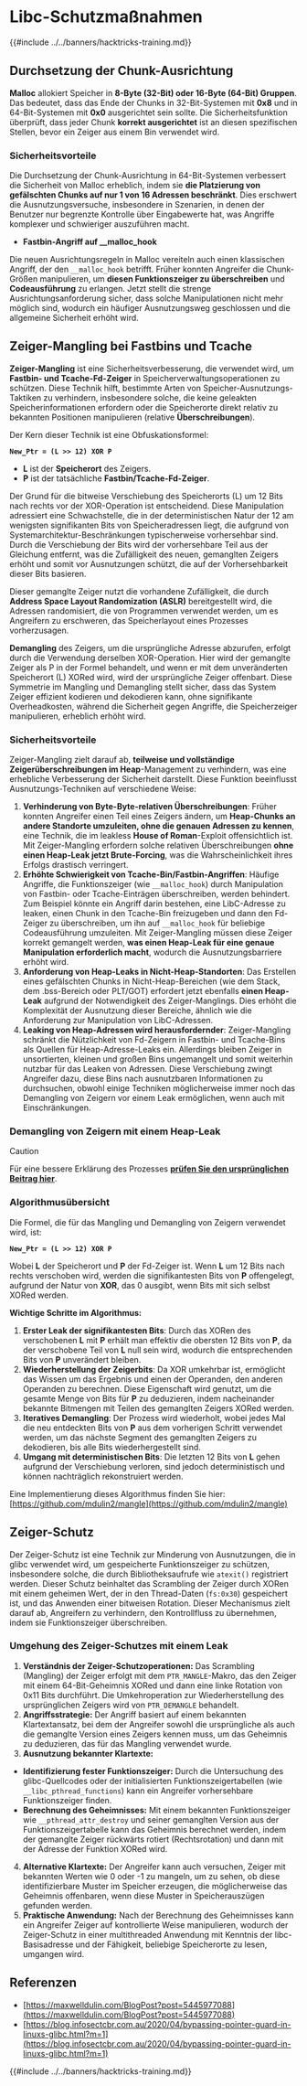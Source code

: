 # Libc-Schutzmaßnahmen

{{#include ../../banners/hacktricks-training.md}}

## Durchsetzung der Chunk-Ausrichtung

**Malloc** allokiert Speicher in **8-Byte (32-Bit) oder 16-Byte (64-Bit) Gruppen**. Das bedeutet, dass das Ende der Chunks in 32-Bit-Systemen mit **0x8** und in 64-Bit-Systemen mit **0x0** ausgerichtet sein sollte. Die Sicherheitsfunktion überprüft, dass jeder Chunk **korrekt ausgerichtet** ist an diesen spezifischen Stellen, bevor ein Zeiger aus einem Bin verwendet wird.

### Sicherheitsvorteile

Die Durchsetzung der Chunk-Ausrichtung in 64-Bit-Systemen verbessert die Sicherheit von Malloc erheblich, indem sie **die Platzierung von gefälschten Chunks auf nur 1 von 16 Adressen beschränkt**. Dies erschwert die Ausnutzungsversuche, insbesondere in Szenarien, in denen der Benutzer nur begrenzte Kontrolle über Eingabewerte hat, was Angriffe komplexer und schwieriger auszuführen macht.

- **Fastbin-Angriff auf \_\_malloc_hook**

Die neuen Ausrichtungsregeln in Malloc vereiteln auch einen klassischen Angriff, der den `__malloc_hook` betrifft. Früher konnten Angreifer die Chunk-Größen manipulieren, um **diesen Funktionszeiger zu überschreiben** und **Codeausführung** zu erlangen. Jetzt stellt die strenge Ausrichtungsanforderung sicher, dass solche Manipulationen nicht mehr möglich sind, wodurch ein häufiger Ausnutzungsweg geschlossen und die allgemeine Sicherheit erhöht wird.

## Zeiger-Mangling bei Fastbins und Tcache

**Zeiger-Mangling** ist eine Sicherheitsverbesserung, die verwendet wird, um **Fastbin- und Tcache-Fd-Zeiger** in Speicherverwaltungsoperationen zu schützen. Diese Technik hilft, bestimmte Arten von Speicher-Ausnutzungs-Taktiken zu verhindern, insbesondere solche, die keine geleakten Speicherinformationen erfordern oder die Speicherorte direkt relativ zu bekannten Positionen manipulieren (relative **Überschreibungen**).

Der Kern dieser Technik ist eine Obfuskationsformel:

**`New_Ptr = (L >> 12) XOR P`**

- **L** ist der **Speicherort** des Zeigers.
- **P** ist der tatsächliche **Fastbin/Tcache-Fd-Zeiger**.

Der Grund für die bitweise Verschiebung des Speicherorts (L) um 12 Bits nach rechts vor der XOR-Operation ist entscheidend. Diese Manipulation adressiert eine Schwachstelle, die in der deterministischen Natur der 12 am wenigsten signifikanten Bits von Speicheradressen liegt, die aufgrund von Systemarchitektur-Beschränkungen typischerweise vorhersehbar sind. Durch die Verschiebung der Bits wird der vorhersehbare Teil aus der Gleichung entfernt, was die Zufälligkeit des neuen, gemanglten Zeigers erhöht und somit vor Ausnutzungen schützt, die auf der Vorhersehbarkeit dieser Bits basieren.

Dieser gemanglte Zeiger nutzt die vorhandene Zufälligkeit, die durch **Address Space Layout Randomization (ASLR)** bereitgestellt wird, die Adressen randomisiert, die von Programmen verwendet werden, um es Angreifern zu erschweren, das Speicherlayout eines Prozesses vorherzusagen.

**Demangling** des Zeigers, um die ursprüngliche Adresse abzurufen, erfolgt durch die Verwendung derselben XOR-Operation. Hier wird der gemanglte Zeiger als P in der Formel behandelt, und wenn er mit dem unveränderten Speicherort (L) XORed wird, wird der ursprüngliche Zeiger offenbart. Diese Symmetrie im Mangling und Demangling stellt sicher, dass das System Zeiger effizient kodieren und dekodieren kann, ohne signifikante Overheadkosten, während die Sicherheit gegen Angriffe, die Speicherzeiger manipulieren, erheblich erhöht wird.

### Sicherheitsvorteile

Zeiger-Mangling zielt darauf ab, **teilweise und vollständige Zeigerüberschreibungen im Heap**-Management zu verhindern, was eine erhebliche Verbesserung der Sicherheit darstellt. Diese Funktion beeinflusst Ausnutzungs-Techniken auf verschiedene Weise:

1. **Verhinderung von Byte-Byte-relativen Überschreibungen**: Früher konnten Angreifer einen Teil eines Zeigers ändern, um **Heap-Chunks an andere Standorte umzuleiten, ohne die genauen Adressen zu kennen**, eine Technik, die im leakless **House of Roman**-Exploit offensichtlich ist. Mit Zeiger-Mangling erfordern solche relativen Überschreibungen **ohne einen Heap-Leak jetzt Brute-Forcing**, was die Wahrscheinlichkeit ihres Erfolgs drastisch verringert.
2. **Erhöhte Schwierigkeit von Tcache-Bin/Fastbin-Angriffen**: Häufige Angriffe, die Funktionszeiger (wie `__malloc_hook`) durch Manipulation von Fastbin- oder Tcache-Einträgen überschreiben, werden behindert. Zum Beispiel könnte ein Angriff darin bestehen, eine LibC-Adresse zu leaken, einen Chunk in den Tcache-Bin freizugeben und dann den Fd-Zeiger zu überschreiben, um ihn auf `__malloc_hook` für beliebige Codeausführung umzuleiten. Mit Zeiger-Mangling müssen diese Zeiger korrekt gemangelt werden, **was einen Heap-Leak für eine genaue Manipulation erforderlich macht**, wodurch die Ausnutzungsbarriere erhöht wird.
3. **Anforderung von Heap-Leaks in Nicht-Heap-Standorten**: Das Erstellen eines gefälschten Chunks in Nicht-Heap-Bereichen (wie dem Stack, dem .bss-Bereich oder PLT/GOT) erfordert jetzt ebenfalls **einen Heap-Leak** aufgrund der Notwendigkeit des Zeiger-Manglings. Dies erhöht die Komplexität der Ausnutzung dieser Bereiche, ähnlich wie die Anforderung zur Manipulation von LibC-Adressen.
4. **Leaking von Heap-Adressen wird herausfordernder**: Zeiger-Mangling schränkt die Nützlichkeit von Fd-Zeigern in Fastbin- und Tcache-Bins als Quellen für Heap-Adresse-Leaks ein. Allerdings bleiben Zeiger in unsortierten, kleinen und großen Bins ungemangelt und somit weiterhin nutzbar für das Leaken von Adressen. Diese Verschiebung zwingt Angreifer dazu, diese Bins nach ausnutzbaren Informationen zu durchsuchen, obwohl einige Techniken möglicherweise immer noch das Demangling von Zeigern vor einem Leak ermöglichen, wenn auch mit Einschränkungen.

### **Demangling von Zeigern mit einem Heap-Leak**

> [!CAUTION]
> Für eine bessere Erklärung des Prozesses [**prüfen Sie den ursprünglichen Beitrag hier**](https://maxwelldulin.com/BlogPost?post=5445977088).

### Algorithmusübersicht

Die Formel, die für das Mangling und Demangling von Zeigern verwendet wird, ist:&#x20;

**`New_Ptr = (L >> 12) XOR P`**

Wobei **L** der Speicherort und **P** der Fd-Zeiger ist. Wenn **L** um 12 Bits nach rechts verschoben wird, werden die signifikantesten Bits von **P** offengelegt, aufgrund der Natur von **XOR**, das 0 ausgibt, wenn Bits mit sich selbst XORed werden.

**Wichtige Schritte im Algorithmus:**

1. **Erster Leak der signifikantesten Bits**: Durch das XORen des verschobenen **L** mit **P** erhält man effektiv die obersten 12 Bits von **P**, da der verschobene Teil von **L** null sein wird, wodurch die entsprechenden Bits von **P** unverändert bleiben.
2. **Wiederherstellung der Zeigerbits**: Da XOR umkehrbar ist, ermöglicht das Wissen um das Ergebnis und einen der Operanden, den anderen Operanden zu berechnen. Diese Eigenschaft wird genutzt, um die gesamte Menge von Bits für **P** zu deduzieren, indem nacheinander bekannte Bitmengen mit Teilen des gemanglten Zeigers XORed werden.
3. **Iteratives Demangling**: Der Prozess wird wiederholt, wobei jedes Mal die neu entdeckten Bits von **P** aus dem vorherigen Schritt verwendet werden, um das nächste Segment des gemanglten Zeigers zu dekodieren, bis alle Bits wiederhergestellt sind.
4. **Umgang mit deterministischen Bits**: Die letzten 12 Bits von **L** gehen aufgrund der Verschiebung verloren, sind jedoch deterministisch und können nachträglich rekonstruiert werden.

Eine Implementierung dieses Algorithmus finden Sie hier: [https://github.com/mdulin2/mangle](https://github.com/mdulin2/mangle)

## Zeiger-Schutz

Der Zeiger-Schutz ist eine Technik zur Minderung von Ausnutzungen, die in glibc verwendet wird, um gespeicherte Funktionszeiger zu schützen, insbesondere solche, die durch Bibliotheksaufrufe wie `atexit()` registriert werden. Dieser Schutz beinhaltet das Scrambling der Zeiger durch XORen mit einem geheimen Wert, der in den Thread-Daten (`fs:0x30`) gespeichert ist, und das Anwenden einer bitweisen Rotation. Dieser Mechanismus zielt darauf ab, Angreifern zu verhindern, den Kontrollfluss zu übernehmen, indem sie Funktionszeiger überschreiben.

### **Umgehung des Zeiger-Schutzes mit einem Leak**

1. **Verständnis der Zeiger-Schutzoperationen:** Das Scrambling (Mangling) der Zeiger erfolgt mit dem `PTR_MANGLE`-Makro, das den Zeiger mit einem 64-Bit-Geheimnis XORed und dann eine linke Rotation von 0x11 Bits durchführt. Die Umkehroperation zur Wiederherstellung des ursprünglichen Zeigers wird von `PTR_DEMANGLE` behandelt.
2. **Angriffsstrategie:** Der Angriff basiert auf einem bekannten Klartextansatz, bei dem der Angreifer sowohl die ursprüngliche als auch die gemanglte Version eines Zeigers kennen muss, um das Geheimnis zu deduzieren, das für das Mangling verwendet wurde.
3. **Ausnutzung bekannter Klartexte:**
- **Identifizierung fester Funktionszeiger:** Durch die Untersuchung des glibc-Quellcodes oder der initialisierten Funktionszeigertabellen (wie `__libc_pthread_functions`) kann ein Angreifer vorhersehbare Funktionszeiger finden.
- **Berechnung des Geheimnisses:** Mit einem bekannten Funktionszeiger wie `__pthread_attr_destroy` und seiner gemanglten Version aus der Funktionszeigertabelle kann das Geheimnis berechnet werden, indem der gemanglte Zeiger rückwärts rotiert (Rechtsrotation) und dann mit der Adresse der Funktion XORed wird.
4. **Alternative Klartexte:** Der Angreifer kann auch versuchen, Zeiger mit bekannten Werten wie 0 oder -1 zu mangeln, um zu sehen, ob diese identifizierbare Muster im Speicher erzeugen, die möglicherweise das Geheimnis offenbaren, wenn diese Muster in Speicherauszügen gefunden werden.
5. **Praktische Anwendung:** Nach der Berechnung des Geheimnisses kann ein Angreifer Zeiger auf kontrollierte Weise manipulieren, wodurch der Zeiger-Schutz in einer multithreaded Anwendung mit Kenntnis der libc-Basisadresse und der Fähigkeit, beliebige Speicherorte zu lesen, umgangen wird.

## Referenzen

- [https://maxwelldulin.com/BlogPost?post=5445977088](https://maxwelldulin.com/BlogPost?post=5445977088)
- [https://blog.infosectcbr.com.au/2020/04/bypassing-pointer-guard-in-linuxs-glibc.html?m=1](https://blog.infosectcbr.com.au/2020/04/bypassing-pointer-guard-in-linuxs-glibc.html?m=1)

{{#include ../../banners/hacktricks-training.md}}
